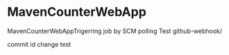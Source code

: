 # MavenCounterWebApp
MavenCounterWebAppTrigerring job by SCM polling Test
github-webhook/

commit id change
test




